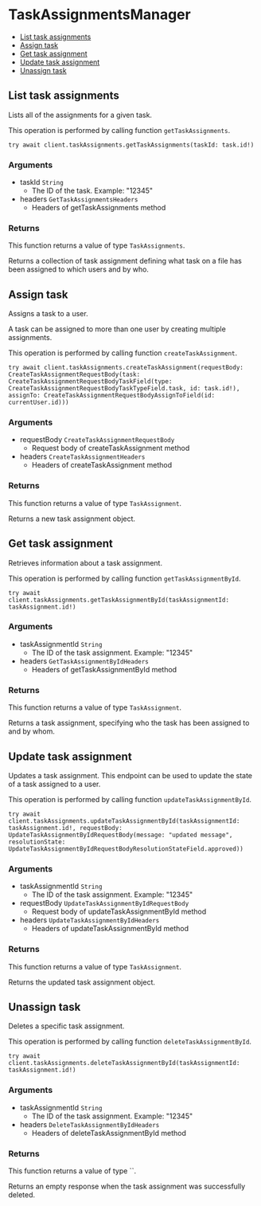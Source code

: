 # TaskAssignmentsManager


- [List task assignments](#list-task-assignments)
- [Assign task](#assign-task)
- [Get task assignment](#get-task-assignment)
- [Update task assignment](#update-task-assignment)
- [Unassign task](#unassign-task)

## List task assignments

Lists all of the assignments for a given task.

This operation is performed by calling function `getTaskAssignments`.



```
try await client.taskAssignments.getTaskAssignments(taskId: task.id!)
```

### Arguments

- taskId `String`
  - The ID of the task. Example: "12345"
- headers `GetTaskAssignmentsHeaders`
  - Headers of getTaskAssignments method


### Returns

This function returns a value of type `TaskAssignments`.

Returns a collection of task assignment defining what task on
a file has been assigned to which users and by who.


## Assign task

Assigns a task to a user.

A task can be assigned to more than one user by creating multiple
assignments.

This operation is performed by calling function `createTaskAssignment`.



```
try await client.taskAssignments.createTaskAssignment(requestBody: CreateTaskAssignmentRequestBody(task: CreateTaskAssignmentRequestBodyTaskField(type: CreateTaskAssignmentRequestBodyTaskTypeField.task, id: task.id!), assignTo: CreateTaskAssignmentRequestBodyAssignToField(id: currentUser.id)))
```

### Arguments

- requestBody `CreateTaskAssignmentRequestBody`
  - Request body of createTaskAssignment method
- headers `CreateTaskAssignmentHeaders`
  - Headers of createTaskAssignment method


### Returns

This function returns a value of type `TaskAssignment`.

Returns a new task assignment object.


## Get task assignment

Retrieves information about a task assignment.

This operation is performed by calling function `getTaskAssignmentById`.



```
try await client.taskAssignments.getTaskAssignmentById(taskAssignmentId: taskAssignment.id!)
```

### Arguments

- taskAssignmentId `String`
  - The ID of the task assignment. Example: "12345"
- headers `GetTaskAssignmentByIdHeaders`
  - Headers of getTaskAssignmentById method


### Returns

This function returns a value of type `TaskAssignment`.

Returns a task assignment, specifying who the task has been assigned to
and by whom.


## Update task assignment

Updates a task assignment. This endpoint can be
used to update the state of a task assigned to a user.

This operation is performed by calling function `updateTaskAssignmentById`.



```
try await client.taskAssignments.updateTaskAssignmentById(taskAssignmentId: taskAssignment.id!, requestBody: UpdateTaskAssignmentByIdRequestBody(message: "updated message", resolutionState: UpdateTaskAssignmentByIdRequestBodyResolutionStateField.approved))
```

### Arguments

- taskAssignmentId `String`
  - The ID of the task assignment. Example: "12345"
- requestBody `UpdateTaskAssignmentByIdRequestBody`
  - Request body of updateTaskAssignmentById method
- headers `UpdateTaskAssignmentByIdHeaders`
  - Headers of updateTaskAssignmentById method


### Returns

This function returns a value of type `TaskAssignment`.

Returns the updated task assignment object.


## Unassign task

Deletes a specific task assignment.

This operation is performed by calling function `deleteTaskAssignmentById`.



```
try await client.taskAssignments.deleteTaskAssignmentById(taskAssignmentId: taskAssignment.id!)
```

### Arguments

- taskAssignmentId `String`
  - The ID of the task assignment. Example: "12345"
- headers `DeleteTaskAssignmentByIdHeaders`
  - Headers of deleteTaskAssignmentById method


### Returns

This function returns a value of type ``.

Returns an empty response when the task
assignment was successfully deleted.


